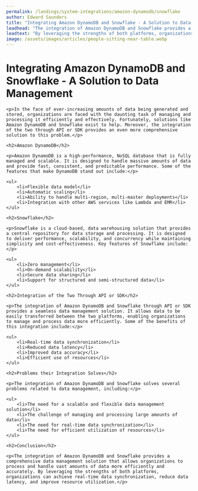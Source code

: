 ```yaml
---
permalink: /landings/system-integrations/amazon-dynamodb/snowflake
author: Edward Saunders
title: "Integrating Amazon DynamoDB and Snowflake - A Solution to Data Management"
leadhead: "The integration of Amazon DynamoDB and Snowflake provides a comprehensive data management solution that allows organizations to process and handle vast amounts of data more efficiently and accurately"
leadtext: "By leveraging the strengths of both platforms, organizations can achieve real-time data synchronization, reduce data latency, and improve resource utilization."
image: /assets/images/articles/people-sitting-near-table.webp
---
```

<div class="arttext">	<h1>Integrating Amazon DynamoDB and Snowflake - A Solution to Data Management</h1>

	<p>In the face of ever-increasing amounts of data being generated and stored, organizations are faced with the daunting task of managing and processing it efficiently and effectively. Fortunately, solutions like Amazon DynamoDB and Snowflake exist to help. Moreover, the integration of the two through API or SDK provides an even more comprehensive solution to this problem.</p>

	<h2>Amazon DynamoDB</h2>

	<p>Amazon DynamoDB is a high-performance, NoSQL database that is fully managed and scalable. It is designed to handle massive amounts of data and provide fast, consistent, and predictable performance. Some of the features that make DynamoDB stand out include:</p>
	
	<ul>
		<li>Flexible data model</li>
		<li>Automatic scaling</li>
		<li>Ability to handle multi-region, multi-master deployments</li>
		<li>Integration with other AWS services like Lambda and EMR</li>
	</ul>

	<h2>Snowflake</h2>

	<p>Snowflake is a cloud-based, data warehousing solution that provides a central repository for data storage and processing. It is designed to deliver performance, scalability, and concurrency while maintaining simplicity and cost-effectiveness. Key features of Snowflake include:</p>

	<ul>
		<li>Zero management</li>
		<li>On-demand scalability</li>
		<li>Secure data sharing</li>
		<li>Support for structured and semi-structured data</li>
	</ul>

	<h2>Integration of the Two Through API or SDK</h2>

	<p>The integration of Amazon DynamoDB and Snowflake through API or SDK provides a seamless data management solution. It allows data to be easily transferred between the two platforms, enabling organizations to manage and process data more efficiently. Some of the benefits of this integration include:</p>

	<ul>
		<li>Real-time data synchronization</li>
		<li>Reduced data latency</li>
		<li>Improved data accuracy</li>
		<li>Efficient use of resources</li>
	</ul>

	<h2>Problems their Integration Solves</h2>

	<p>The integration of Amazon DynamoDB and Snowflake solves several problems related to data management, including:</p>

	<ul>
		<li>The need for a scalable and flexible data management solution</li>
		<li>The challenge of managing and processing large amounts of data</li>
		<li>The need for real-time data synchronization</li>
		<li>The need for efficient utilization of resources</li>
	</ul>

	<h2>Conclusion</h2>

	<p>The integration of Amazon DynamoDB and Snowflake provides a comprehensive data management solution that allows organizations to process and handle vast amounts of data more efficiently and accurately. By leveraging the strengths of both platforms, organizations can achieve real-time data synchronization, reduce data latency, and improve resource utilization.</p>
	
</div>